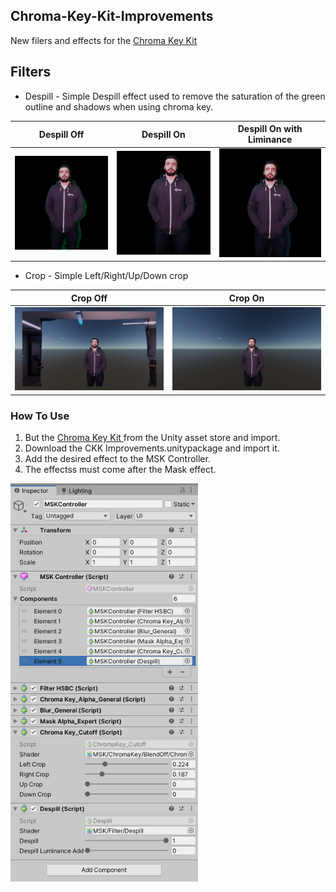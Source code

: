 ## Chroma-Key-Kit-Improvements

New filers and effects for the [Chroma Key Kit ](https://assetstore.unity.com/packages/tools/particles-effects/chroma-key-kit-71684)

## Filters

* Despill - Simple Despill effect used to remove the saturation of the green outline and shadows when using chroma key.

Despill Off | Despill On | Despill On with Liminance
:-------------------------:|:-------------------------:|:-------------------------:
<img src="Images/Despill%20off.PNG" alt="Logo" width="300">|<img src="Images/Despill%20on.PNG" alt="Logo" width="300">|<img src="Images/Despill%20on%20lumin.PNG" alt="Logo" width="300">

* Crop - Simple Left/Right/Up/Down crop

Crop Off | Crop On
:-------------------------:|:-------------------------:
<img src="Images/Crop%20off.PNG" alt="Logo" width="300">|<img src="Images/Crop%20on.PNG" alt="Logo" width="300">

### How To Use

1. But the [Chroma Key Kit ](https://assetstore.unity.com/packages/tools/particles-effects/chroma-key-kit-71684) from the Unity asset store and import.
2. Download the CKK Improvements.unitypackage and import it.
3. Add the desired effect to the MSK Controller.
4. The effectss must come after the Mask effect.
 
<img src="Images/Inspector.PNG" alt="Logo" width="300">
